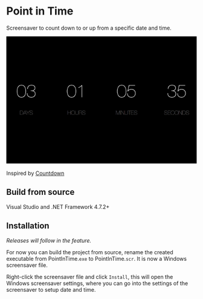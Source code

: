 # Point in Time

Screensaver to count down to or up from a specific date and time.

![Screensaver](screensaver.gif)

Inspired by [Countdown](https://github.com/soffes/Countdown)

## Build from source
Visual Studio and .NET Framework 4.7.2+

## Installation
*Releases will follow in the feature.*

For now you can build the project from source, rename the created executable
from PointInTime.`exe` to PointInTime.`scr`. It is now a Windows screensaver file.

Right-click the screensaver file and click `Install`, this will open the
Windows screensaver settings, where you can go into the settings of the screensaver
to setup date and time.

